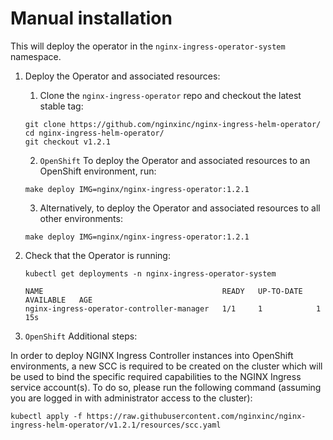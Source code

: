 # Manual installation

This will deploy the operator in the `nginx-ingress-operator-system` namespace.


1. Deploy the Operator and associated resources:
   1. Clone the `nginx-ingress-operator` repo and checkout the latest stable tag:
    ```
    git clone https://github.com/nginxinc/nginx-ingress-helm-operator/
    cd nginx-ingress-helm-operator/
    git checkout v1.2.1
    ```

   2. `OpenShift` To deploy the Operator and associated resources to an OpenShift environment, run:
    ```
    make deploy IMG=nginx/nginx-ingress-operator:1.2.1
    ```

   3. Alternatively, to deploy the Operator and associated resources to all other environments:
    ```
    make deploy IMG=nginx/nginx-ingress-operator:1.2.1
    ```

2. Check that the Operator is running:
    ```
    kubectl get deployments -n nginx-ingress-operator-system

    NAME                                        READY   UP-TO-DATE   AVAILABLE   AGE
    nginx-ingress-operator-controller-manager   1/1     1            1           15s
    ```

3. `OpenShift` Additional steps:

In order to deploy NGINX Ingress Controller instances into OpenShift environments, a new SCC is required to be created on the cluster which will be used to bind the specific required capabilities to the NGINX Ingress service account(s). To do so, please run the following command (assuming you are logged in with administrator access to the cluster):

`kubectl apply -f https://raw.githubusercontent.com/nginxinc/nginx-ingress-helm-operator/v1.2.1/resources/scc.yaml`
